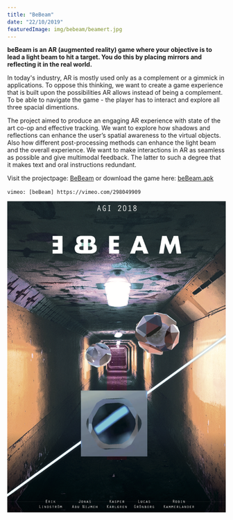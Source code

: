 ```yaml
---
title: "BeBeam"
date: "22/10/2019"
featuredImage: img/bebeam/beamert.jpg
---
```


**beBeam is an AR (augmented reality) game where your objective is to lead a light beam to hit a target. You do this by placing mirrors and reflecting it in the real world.**

In today's industry, AR is mostly used only as a complement or a gimmick in applications. To oppose this thinking, we want to create a game experience that is built upon the possibilities AR allows instead of being a complement. To be able to navigate the game - the player has to interact and explore all three spacial dimentions.

The project aimed to produce an engaging AR experience with state of the art co-op and effective tracking. We want to explore how shadows and reflections can enhance the user’s spatial awareness to the virtual objects. Also how different post-processing methods can enhance the light beam and the overall experience.
We want to make interactions in AR as seamless as possible and give multimodal feedback. The latter to such a degree that it makes text and oral instructions redundant.

Visit the projectpage: [BeBeam](https://kasperii.github.io/beBeam/)
or download the game here: [beBeam.apk](https://github.com/kasperii/beBeam/raw/master/beBeam.apk)

`vimeo: [beBeam] https://vimeo.com/298049909`

![beBeam Poster](img/bebeam/poster.png)